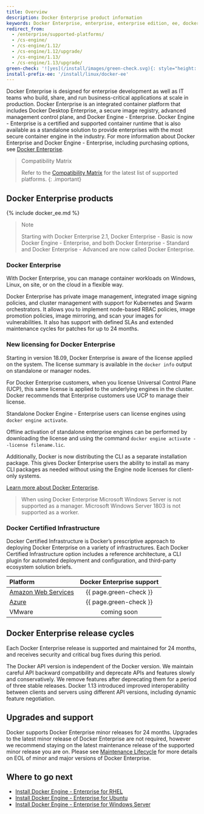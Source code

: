 ```yaml
---
title: Overview
description: Docker Enterprise product information
keywords: Docker Enterprise, enterprise, enterprise edition, ee, docker ee, docker enterprise edition, lts, commercial, cs engine, commercially supported
redirect_from:
  - /enterprise/supported-platforms/
  - /cs-engine/
  - /cs-engine/1.12/
  - /cs-engine/1.12/upgrade/
  - /cs-engine/1.13/
  - /cs-engine/1.13/upgrade/
green-check: '![yes](/install/images/green-check.svg){: style="height: 14px; margin:auto;"}'
install-prefix-ee: '/install/linux/docker-ee'
---
```


Docker Enterprise is designed for enterprise development as well as IT teams who build, share, and run business-critical
applications at scale in production. Docker Enterprise is an integrated container platform that includes
Docker Desktop Enterprise, a secure image registry, advanced management control plane, and Docker Engine - Enterprise.
Docker Engine - Enterprise is a certified and supported container runtime that is also available as a standalone
solution  to provide enterprises with the most secure container engine in the industry. For more information
about Docker Enterprise and Docker Engine - Enterprise, including purchasing options,
see [Docker Enterprise](https://www.docker.com/enterprise-edition/).

> Compatibility Matrix
>
> Refer to the [Compatibility Matrix](https://success.docker.com/article/compatibility-matrix)
> for the latest list of supported platforms.
{: .important}

## Docker Enterprise products

{% include docker_ee.md %}

> Note
>
> Starting with Docker Enterprise 2.1, Docker Enterprise - Basic is now Docker Engine - Enterprise,
> and both Docker Enterprise - Standard and Docker Enterprise - Advanced are now called Docker Enterprise.

### Docker Enterprise

With Docker Enterprise, you can manage container workloads on Windows, Linux, on site, or on the cloud
in a flexible way.

Docker Enterprise has private image management, integrated image signing policies, and cluster
management with support for Kubernetes and Swarm orchestrators. It allows you to implement
node-based RBAC policies, image promotion policies, image mirroring, and
scan your images for vulnerabilities. It also has support with defined SLAs and extended
maintenance cycles for patches for up to 24 months.

### New licensing for Docker Enterprise

Starting in version 18.09, Docker Enterprise is aware of the license applied on
the system. The license summary is available in the `docker info` output on
standalone or manager nodes.

For Docker Enterprise customers, when you license Universal Control Plane
(UCP), this same license is applied to the underlying engines in the cluster.
Docker recommends that Enterprise customers use UCP to manage their license.

Standalone Docker Engine - Enterprise users can license engines using `docker engine activate`.

Offline activation of standalone enterprise engines can be performed by downloading the license and using the command `docker engine activate --license filename.lic`.

Additionally, Docker is now distributing the CLI as a separate installation package. This gives Docker Enterprise users the ability to install as many CLI packages as needed without using the Engine node licenses for client-only systems.

[Learn more about Docker Enterprise](/ee/index.md).


> When using Docker Enterprise
> Microsoft Windows Server is not supported as a manager. Microsoft Windows
> Server 1803 is not supported as a worker.

### Docker Certified Infrastructure

Docker Certified Infrastructure is Docker’s prescriptive approach to deploying Docker Enterprise
on a variety of infrastructures. Each Docker Certified Infrastructure option includes a reference architecture,
a CLI plugin for automated deployment and configuration, and third-party ecosystem solution briefs.

| Platform  | Docker Enterprise support |
:----------------------------------------------------------------------------------------|:-------------------------:|
| [Amazon Web Services](..\cluster\aws.md) |  {{ page.green-check }}   |
| [Azure](..\cluster\azure.md) |  {{ page.green-check }}   |
| VMware  |  coming soon  |

## Docker Enterprise release cycles

Each Docker Enterprise release is supported and maintained for 24 months, and
receives security and critical bug fixes during this period.

The Docker API version is independent of the Docker version. We maintain
careful API backward compatibility and deprecate APIs and features slowly and
conservatively. We remove features after deprecating them for a period of
three stable releases. Docker 1.13 introduced improved interoperability
between clients and servers using different API versions, including dynamic
feature negotiation.

## Upgrades and support
Docker supports Docker Enterprise minor releases for 24 months. Upgrades to the
latest minor release of Docker Enterprise are not required, however we
recommend staying on the latest maintenance release of the supported minor
release you are on. Please see [Maintenance
Lifecycle](https://success.docker.com/article/maintenance-lifecycle) for more
details on EOL of minor and major versions of Docker Enterprise.

## Where to go next

- [Install Docker Engine - Enterprise for RHEL](/install/linux/docker-ee/rhel/)
- [Install Docker Engine - Enterprise for Ubuntu](/install/linux/docker-ee/ubuntu/)
- [Install Docker Engine - Enterprise for Windows Server](/install/windows/docker-ee/)
